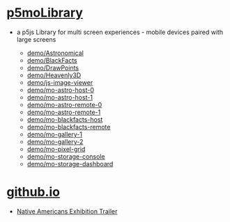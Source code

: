 # [p5moLibrary](https://github.com/molab-itp/p5moLibrary)

- a p5js Library for multi screen experiences - mobile devices paired with large screens

  - [demo/Astronomical](demo/Astronomical?v=59)
  - [demo/BlackFacts](demo/BlackFacts?v=59)
  - [demo/DrawPoints](demo/DrawPoints)
  - [demo/Heavenly3D](demo/Heavenly3D?v=59)
  - [demo/js-image-viewer](demo/js-image-viewer)
  - [demo/mo-astro-host-0](demo/mo-astro-host-0/)
  - [demo/mo-astro-host-1](demo/mo-astro-host-1/)
  - [demo/mo-astro-remote-0](demo/mo-astro-remote-0/)
  - [demo/mo-astro-remote-1](demo/mo-astro-remote-1/)
  - [demo/mo-blackfacts-host](demo/mo-blackfacts-host/)
  - [demo/mo-blackfacts-remote](demo/mo-blackfacts-remote1/)
  - [demo/mo-gallery-1](demo/mo-gallery-1/)
  - [demo/mo-gallery-2](demo/mo-gallery-2)
  - [demo/mo-pixel-grid](demo/mo-pixel-grid?v=59)
  - [demo/mo-storage-console](demo/mo-storage-console?v=59)
  - [demo/mo-storage-dashboard](demo/mo-storage-dashboard?v=59)

# [github.io](https://molab-itp.github.io/p5moLibrary/src?v=59)

- [Native Americans Exhibition Trailer](demo/BlackFacts?playlist=hpjNGTYvpxw)

<!--
# https://www.youtube.com/watch?v=hpjNGTYvpxw
# The Land Carries Our Ancestors: Contemporary Art by Native Americans Exhibition Trailer
 -->
